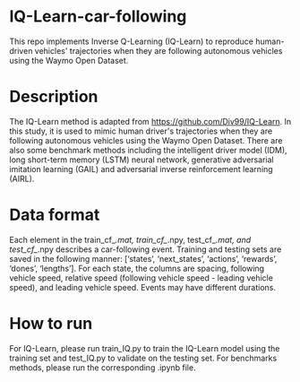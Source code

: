 # IQ-Learn-car-following
This repo implements Inverse Q-Learning (IQ-Learn) to reproduce human-driven vehicles' trajectories when they are following autonomous vehicles using the Waymo Open Dataset.
# Description
The IQ-Learn method is adapted from https://github.com/Div99/IQ-Learn. In this study, it is used to mimic human driver's trajectories when they are following autonomous vehicles using the Waymo Open Dataset. There are also some benchmark methods including the intelligent driver model (IDM), long short-term memory (LSTM) neural network, generative adversarial imitation learning (GAIL) and adversarial inverse reinforcement learning (AIRL).
# Data format
Each element in the train_cf_*.mat, train_cf_*.npy, test_cf_*.mat, and test_cf_*.npy describes a car-following event. Training and testing sets are saved in the following manner: [‘states’, ‘next_states’, ‘actions’, ‘rewards’, ‘dones’, ‘lengths’]. For each state, the columns are spacing, following vehicle speed, relative speed (following vehicle speed - leading vehicle speed), and leading vehicle speed. Events may have different durations.
# How to run
For IQ-Learn, please run train_IQ.py to train the IQ-Learn model using the training set and test_IQ.py to validate on the testing set. For benchmarks methods, please run the corresponding .ipynb file.
